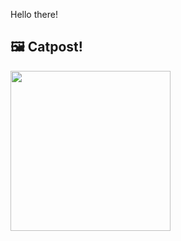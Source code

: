 Hello there!



## 🖼️ Catpost!

<sub>
    <img src="https://cdn2.thecatapi.com/images/c23.jpg" height="256">
</sub>

